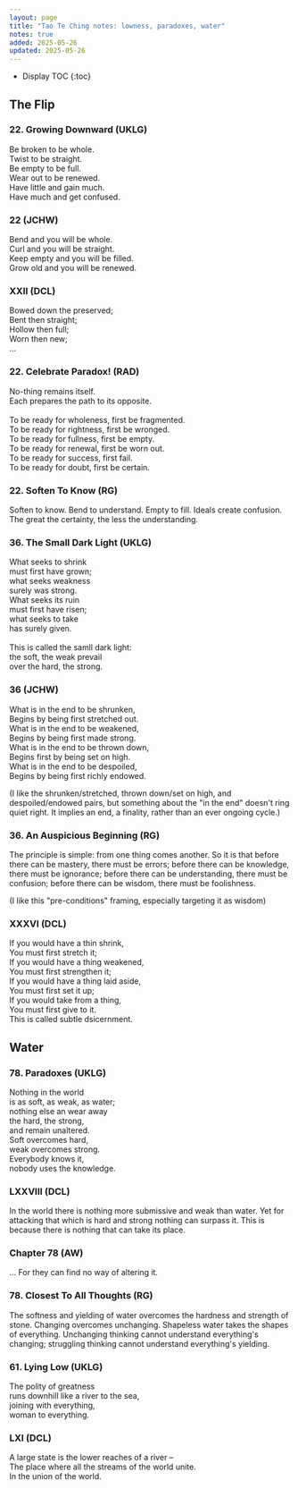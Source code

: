 ```yaml
---
layout: page
title: "Tao Te Ching notes: lowness, paradoxes, water"
notes: true
added: 2025-05-26
updated: 2025-05-26
---
```


* Display TOC
{:toc}

## The Flip

### 22. Growing Downward (UKLG)

Be broken to be whole.<br>
Twist to be straight.<br>
Be empty to be full.<br>
Wear out to be renewed.<br>
Have little and gain much.<br>
Have much and get confused.

### 22 (JCHW)

Bend and you will be whole.<br>
Curl and you will be straight.<br>
Keep empty and you will be filled.<br>
Grow old and you will be renewed.

### XXII (DCL)

Bowed down the preserved;<br>
Bent then straight;<br>
Hollow then full;<br>
Worn then new;<br>
...

### 22. Celebrate Paradox! (RAD)

No-thing remains itself.<br>
Each prepares the path to its opposite.<br>
<br>
To be ready for wholeness, first be fragmented.<br>
To be ready for rightness, first be wronged.<br>
To be ready for fullness, first be empty.<br>
To be ready for renewal, first be worn out.<br>
To be ready for success, first fail.<br>
To be ready for doubt, first be certain.

### 22. Soften To Know (RG)

Soften to know. Bend to understand. Empty to fill. Ideals create confusion. The great the certainty, the less the understanding.

### 36. The Small Dark Light (UKLG)

What seeks to shrink<br>
must first have grown;<br>
what seeks weakness<br>
surely was strong.<br>
What seeks its ruin<br>
must first have risen;<br>
what seeks to take<br>
has surely given.<br>
<br>
This is called the samll dark light:<br>
the soft, the weak prevail<br>
over the hard, the strong.

### 36 (JCHW)

What is in the end to be shrunken,<br>
Begins by being first stretched out.<br>
What is in the end to be weakened,<br>
Begins by being first made strong.<br>
What is in the end to be thrown down,<br>
Begins first by being set on high.<br>
What is in the end to be despoiled,<br>
Begins by being first richly endowed.

(I like the shrunken/stretched, thrown down/set on high, and despoiled/endowed pairs, but something about the "in the end" doesn't ring quiet right. It implies an end, a finality, rather than an ever ongoing cycle.)

### 36. An Auspicious Beginning (RG)

The principle is simple: from one thing comes another. So it is that before there can be mastery, there must be errors; before there can be knowledge, there must be ignorance; before there can be understanding, there must be confusion; before there can be wisdom, there must be foolishness.

(I like this "pre-conditions" framing, especially targeting it as wisdom)

### XXXVI (DCL)

If you would have a thin shrink,<br>
You must first stretch it;<br>
If you would have a thing weakened,<br>
You must first strengthen it;<br>
If you would have a thing laid aside,<br>
You must first set it up;<br>
If you would take from a thing,<br>
You must first give to it.<br>
This is called subtle dsicernment.

## Water

### 78. Paradoxes (UKLG)

Nothing in the world<br>
is as soft, as weak, as water;<br>
nothing else an wear away<br>
the hard, the strong,<br>
and remain unaltered.<br>
Soft overcomes hard,<br>
weak overcomes strong.<br>
Everybody knows it,<br>
nobody uses the knowledge.

### LXXVIII (DCL)

In the world there is nothing more submissive and weak than water. Yet for attacking that which is hard and strong nothing can surpass it. This is because there is nothing that can take its place.

### Chapter 78 (AW)

... For they can find no way of altering it.

### 78. Closest To All Thoughts (RG)

The softness and yielding of water overcomes the hardness and strength of stone. Changing overcomes unchanging.
Shapeless water takes the shapes of everything. Unchanging thinking cannot understand everything's changing; struggling thinking cannot understand everything's yielding.

### 61. Lying Low (UKLG)

The polity of greatness<br>
runs downhill like a river to the sea,<br>
joining with everything,<br>
woman to everything.

### LXI (DCL)

A large state is the lower reaches of a river –<br>
The place where all the streams of the world unite.<br>
In the union of the world.
